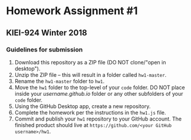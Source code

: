 # Homework Assignment #1
## KIEI-924 Winter 2018

### Guidelines for submission

1. Download this repository as a ZIP file (DO NOT clone/"open in desktop").
2. Unzip the ZIP file – this will result in a folder called `hw1-master`.
3. Rename the `hw1-master` folder to `hw1`.
4. Move the `hw1` folder to the top-level of your `code` folder. DO NOT place inside your _username.github.io_ folder or any other subfolders of your `code` folder.
5. Using the GitHub Desktop app, create a new repository.
6. Complete the homework per the instructions in the `hw1.js` file.
7. Commit and publish your `hw1` repository to your GitHub account. The finished product should live at `https://github.com/<your GitHub username>/hw1`.